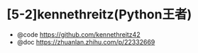 # [5-2]kennethreitz(Python王者)

- @code https://github.com/kennethreitz42
- @doc https://zhuanlan.zhihu.com/p/22332669